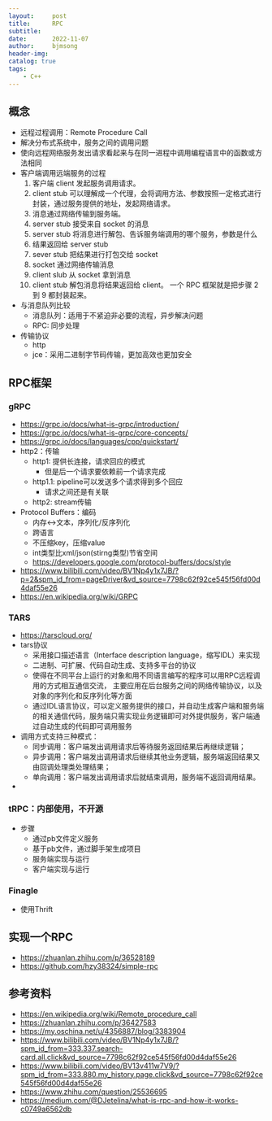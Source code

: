 ```yaml
---
layout:     post
title:      RPC
subtitle:   
date:       2022-11-07
author:     bjmsong
header-img: 
catalog: true
tags:
    - C++
---
```

## 概念
- 远程过程调用：Remote Procedure Call
- 解决分布式系统中，服务之间的调用问题
- 使向远程网络服务发出请求看起来与在同一进程中调用编程语言中的函数或方法相同
- 客户端调用远端服务的过程
    1. 客户端 client 发起服务调用请求。
    2. client stub 可以理解成一个代理，会将调用方法、参数按照一定格式进行封装，通过服务提供的地址，发起网络请求。
    3. 消息通过网络传输到服务端。
    4. server stub 接受来自 socket 的消息
    5. server stub 将消息进行解包、告诉服务端调用的哪个服务，参数是什么
    6. 结果返回给 server stub
    7. sever stub 把结果进行打包交给 socket
    8. socket 通过网络传输消息
    9. client slub 从 socket 拿到消息
    10. client stub 解包消息将结果返回给 client。
    一个 RPC 框架就是把步骤 2 到 9 都封装起来。
- 与消息队列比较
    + 消息队列：适用于不紧迫非必要的流程，异步解决问题
    + RPC: 同步处理
- 传输协议
    + http
    + jce：采用二进制字节码传输，更加高效也更加安全


## RPC框架
### gRPC
- https://grpc.io/docs/what-is-grpc/introduction/
- https://grpc.io/docs/what-is-grpc/core-concepts/
- https://grpc.io/docs/languages/cpp/quickstart/
- http2：传输
    + http1: 提供长连接，请求回应的模式
        * 但是后一个请求要依赖前一个请求完成
    + http1.1: pipeline可以发送多个请求得到多个回应
        * 请求之间还是有关联
    + http2: stream传输
- Protocol Buffers：编码
    + 内存<->文本，序列化/反序列化
    + 跨语言
    + 不压缩key，压缩value
    + int类型比xml/json(stirng类型)节省空间
    + https://developers.google.com/protocol-buffers/docs/style
- https://www.bilibili.com/video/BV1Np4y1x7JB/?p=2&spm_id_from=pageDriver&vd_source=7798c62f92ce545f56fd00d4daf55e26
- https://en.wikipedia.org/wiki/GRPC


### TARS
- https://tarscloud.org/
- tars协议
    + 采用接口描述语言（Interface description language，缩写IDL）来实现
    + 二进制、可扩展、代码自动生成、支持多平台的协议
    + 使得在不同平台上运行的对象和用不同语言编写的程序可以用RPC远程调用的方式相互通信交流， 主要应用在后台服务之间的网络传输协议，以及对象的序列化和反序列化等方面
    + 通过IDL语言协议，可以定义服务提供的接口，并自动生成客户端和服务端的相关通信代码，服务端只需实现业务逻辑即可对外提供服务，客户端通过自动生成的代码即可调用服务
- 调用方式支持三种模式：
    - 同步调用：客户端发出调用请求后等待服务返回结果后再继续逻辑；
    - 异步调用：客户端发出调用请求后继续其他业务逻辑，服务端返回结果又由回调处理类处理结果；
    - 单向调用：客户端发出调用请求后就结束调用，服务端不返回调用结果。
- 

### tRPC：内部使用，不开源
- 步骤
    + 通过pb文件定义服务
    + 基于pb文件，通过脚手架生成项目
    + 服务端实现与运行
    + 客户端实现与运行 

### Finagle
- 使用Thrift

## 实现一个RPC
- https://zhuanlan.zhihu.com/p/36528189
- https://github.com/hzy38324/simple-rpc


## 参考资料
- https://en.wikipedia.org/wiki/Remote_procedure_call
- https://zhuanlan.zhihu.com/p/36427583
- https://my.oschina.net/u/4356887/blog/3383904
- https://www.bilibili.com/video/BV1Np4y1x7JB/?spm_id_from=333.337.search-card.all.click&vd_source=7798c62f92ce545f56fd00d4daf55e26
- https://www.bilibili.com/video/BV13v411w7V9/?spm_id_from=333.880.my_history.page.click&vd_source=7798c62f92ce545f56fd00d4daf55e26
- https://www.zhihu.com/question/25536695
- https://medium.com/@DJetelina/what-is-rpc-and-how-it-works-c0749a6562db
